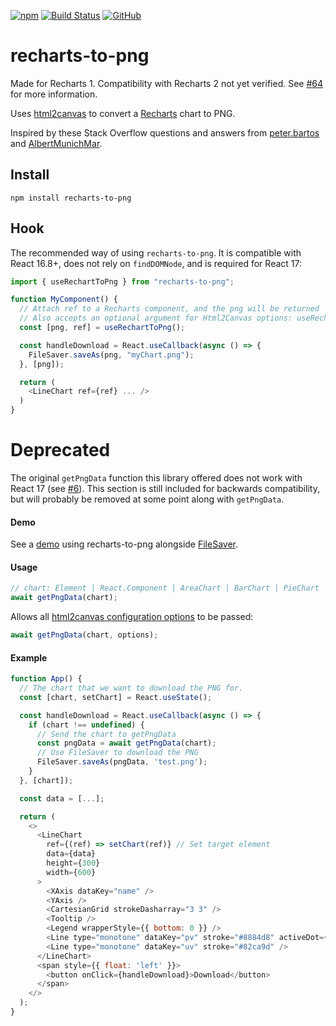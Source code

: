 [![npm](https://img.shields.io/npm/v/recharts-to-png)](https://www.npmjs.com/package/recharts-to-png)
[![Build Status](https://travis-ci.com/brammitch/recharts-to-png.svg?branch=master)](https://travis-ci.com/brammitch/recharts-to-png)
[![GitHub](https://img.shields.io/github/license/brammitch/recharts-to-png)](LICENSE)

# recharts-to-png

Made for Recharts 1. Compatibility with Recharts 2 not yet verified. See [#64](https://github.com/brammitch/recharts-to-png/issues/64#issue-803586805) for more information.

Uses [html2canvas](https://github.com/niklasvh/html2canvas) to convert a [Recharts](https://github.com/recharts/recharts) chart to PNG.

Inspired by these Stack Overflow questions and answers from [peter.bartos](https://stackoverflow.com/questions/45086005/recharts-component-to-png/56223127?noredirect=1#comment100914961_56223127) and [AlbertMunichMar](https://stackoverflow.com/questions/57206626/download-chart-as-png-format-in-react-without-overwriting-the-dom).

## Install

```
npm install recharts-to-png
```

## Hook

The recommended way of using `recharts-to-png`. It is compatible with React 16.8+, does not rely on `findDOMNode`, and is required for React 17:

```javascript
import { useRechartToPng } from "recharts-to-png";

function MyComponent() {
  // Attach ref to a Recharts component, and the png will be returned
  // Also accepts an optional argument for Html2Canvas options: useRechartToPng(options)
  const [png, ref] = useRechartToPng();

  const handleDownload = React.useCallback(async () => {
    FileSaver.saveAs(png, "myChart.png");
  }, [png]);

  return (
    <LineChart ref={ref} ... />
  )
}
```

# Deprecated

The original `getPngData` function this library offered does not work with React 17 (see [#6](https://github.com/brammitch/recharts-to-png/issues/6)). This section is still included for backwards compatibility, but will probably be removed at some point along with `getPngData`.

#### Demo

See a [demo](https://csb-dyy8q.netlify.app/) using recharts-to-png alongside [FileSaver](https://www.npmjs.com/package/file-saver).

#### Usage

```javascript
// chart: Element | React.Component | AreaChart | BarChart | PieChart | etc.
await getPngData(chart);
```

Allows all [html2canvas configuration options](https://html2canvas.hertzen.com/configuration) to be passed:

```javascript
await getPngData(chart, options);
```

#### Example

```javascript
function App() {
  // The chart that we want to download the PNG for.
  const [chart, setChart] = React.useState();

  const handleDownload = React.useCallback(async () => {
    if (chart !== undefined) {
      // Send the chart to getPngData
      const pngData = await getPngData(chart);
      // Use FileSaver to download the PNG
      FileSaver.saveAs(pngData, 'test.png');
    }
  }, [chart]);

  const data = [...];

  return (
    <>
      <LineChart
        ref={(ref) => setChart(ref)} // Set target element
        data={data}
        height={300}
        width={600}
      >
        <XAxis dataKey="name" />
        <YAxis />
        <CartesianGrid strokeDasharray="3 3" />
        <Tooltip />
        <Legend wrapperStyle={{ bottom: 0 }} />
        <Line type="monotone" dataKey="pv" stroke="#8884d8" activeDot={{ r: 8 }} />
        <Line type="monotone" dataKey="uv" stroke="#82ca9d" />
      </LineChart>
      <span style={{ float: 'left' }}>
        <button onClick={handleDownload}>Download</button>
      </span>
    </>
  );
}
```
